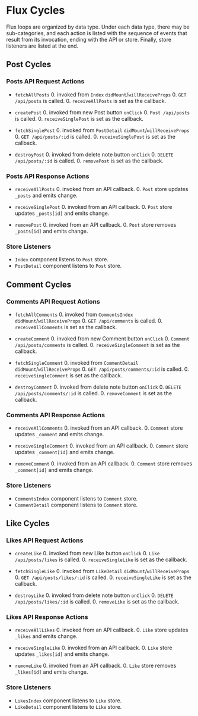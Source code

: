 # Flux Cycles

Flux loops are organized by data type. Under each data type, there may
be sub-categories, and each action is listed with the sequence of events
that result from its invocation, ending with the API or store. Finally,
store listeners are listed at the end.

## Post Cycles

### Posts API Request Actions

* `fetchAllPosts`
  0. invoked from `Index` `didMount`/`willReceiveProps`
  0. `GET /api/posts` is called.
  0. `receiveAllPosts` is set as the callback.

* `createPost`
  0. invoked from new Post button `onClick`
  0. `Post /api/posts` is called.
  0. `receiveSinglePost` is set as the callback.

* `fetchSinglePost`
  0. invoked from `PostDetail` `didMount`/`willReceiveProps`
  0. `GET /api/posts/:id` is called.
  0. `receiveSinglePost` is set as the callback.

* `destroyPost`
  0. invoked from delete note button `onClick`
  0. `DELETE /api/posts/:id` is called.
  0. `removePost` is set as the callback.

### Posts API Response Actions

* `receiveAllPosts`
  0. invoked from an API callback.
  0. `Post` store updates `_posts` and emits change.

* `receiveSinglePost`
  0. invoked from an API callback.
  0. `Post` store updates `_posts[id]` and emits change.

* `removePost`
  0. invoked from an API callback.
  0. `Post` store removes `_posts[id]` and emits change.

### Store Listeners

* `Index` component listens to `Post` store.
* `PostDetail` component listens to `Post` store.


## Comment Cycles

### Comments API Request Actions

* `fetchAllComments`
  0. invoked from `CommentsIndex` `didMount`/`willReceiveProps`
  0. `GET /api/comments` is called.
  0. `receiveAllComments` is set as the callback.

* `createComment`
  0. invoked from new Comment button `onClick`
  0. `Comment /api/posts/comments` is called.
  0. `receiveSingleComment` is set as the callback.

* `fetchSingleComment`
  0. invoked from `CommentDetail` `didMount`/`willReceiveProps`
  0. `GET /api/posts/comments/:id` is called.
  0. `receiveSingleComment` is set as the callback.

* `destroyComment`
  0. invoked from delete note button `onClick`
  0. `DELETE /api/posts/comments/:id` is called.
  0. `removeComment` is set as the callback.

### Comments API Response Actions

* `receiveAllComments`
  0. invoked from an API callback.
  0. `Comment` store updates `_comment` and emits change.

* `receiveSingleComment`
  0. invoked from an API callback.
  0. `Comment` store updates `_comment[id]` and emits change.

* `removeComment`
  0. invoked from an API callback.
  0. `Comment` store removes `_comment[id]` and emits change.

### Store Listeners

* `CommentsIndex` component listens to `Comment` store.
* `CommentDetail` component listens to `Comment` store.

## Like Cycles

### Likes API Request Actions

* `createLike`
  0. invoked from new Like button `onClick`
  0. `Like /api/posts/likes` is called.
  0. `receiveSingleLike` is set as the callback.

* `fetchSingleLike`
  0. invoked from `LikeDetail` `didMount`/`willReceiveProps`
  0. `GET /api/posts/likes/:id` is called.
  0. `receiveSingleLike` is set as the callback.

* `destroyLike`
  0. invoked from delete note button `onClick`
  0. `DELETE /api/posts/likes/:id` is called.
  0. `removeLike` is set as the callback.

### Likes API Response Actions

* `receiveAllLikes`
  0. invoked from an API callback.
  0. `Like` store updates `_likes` and emits change.

* `receiveSingleLike`
  0. invoked from an API callback.
  0. `Like` store updates `_likes[id]` and emits change.

* `removeLike`
  0. invoked from an API callback.
  0. `Like` store removes `_likes[id]` and emits change.

### Store Listeners

* `LikesIndex` component listens to `Like` store.
* `LikeDetail` component listens to `Like` store.
